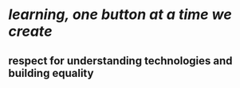 
# _learning, one button at a time we create_
## respect for understanding technologies and building equality

